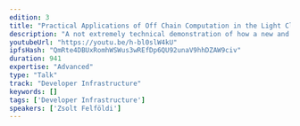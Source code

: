 ```yaml
---
edition: 3
title: "Practical Applications of Off Chain Computation in the Light Client"
description: "A not extremely technical demonstration of how a new and exciting technology can help implementing advanced light client features like trustless instant syncing, fast log searching and more."
youtubeUrl: "https://youtu.be/h-bl0slW4kU"
ipfsHash: "QmRte4DBUxRomhWSWus3wREfDp6QU92unaV9hhDZAW9civ"
duration: 941
expertise: "Advanced"
type: "Talk"
track: "Developer Infrastructure"
keywords: []
tags: ['Developer Infrastructure']
speakers: ['Zsolt Felföldi']
---
```


